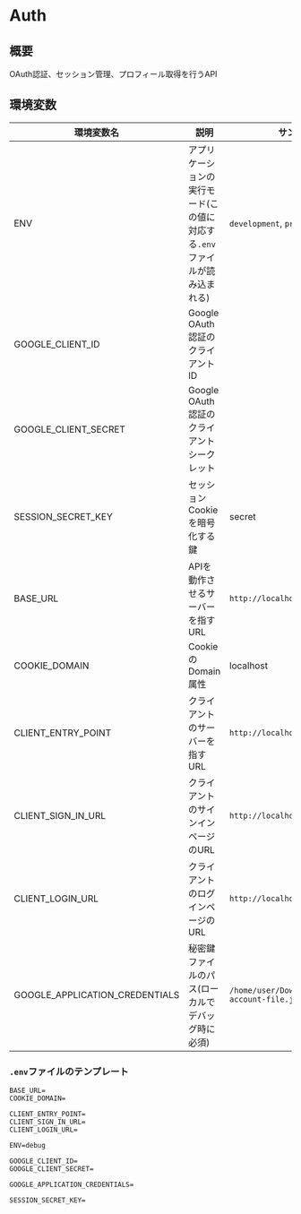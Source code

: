 # Auth

## 概要

OAuth認証、セッション管理、プロフィール取得を行うAPI

## 環境変数

| 環境変数名                     | 説明                                                                       | サンプル                                         |
| ------------------------------ | -------------------------------------------------------------------------- | ------------------------------------------------ |
| ENV                            | アプリケーションの実行モード(この値に対応する`.env`ファイルが読み込まれる) | `development`, `production`                      |
| GOOGLE_CLIENT_ID               | Google OAuth認証のクライアントID                                           |                                                  |
| GOOGLE_CLIENT_SECRET           | Google OAuth認証のクライアントシークレット                                 |                                                  |
| SESSION_SECRET_KEY             | セッションCookieを暗号化する鍵                                             | secret                                           |
| BASE_URL                       | APIを動作させるサーバーを指すURL                                           | `http://localhost:8080`                          |
| COOKIE_DOMAIN                  | CookieのDomain属性                                                         | localhost                                        |
| CLIENT_ENTRY_POINT             | クライアントのサーバーを指すURL                                            | `http://localhost:3000`                          |
| CLIENT_SIGN_IN_URL             | クライアントのサインインページのURL                                        | `http://localhost:3000/signin`                   |
| CLIENT_LOGIN_URL               | クライアントのログインページのURL                                          | `http://localhost:3000/login`                    |
| GOOGLE_APPLICATION_CREDENTIALS | 秘密鍵ファイルのパス(ローカルでデバッグ時に必須)                           | `/home/user/Downloads/service-account-file.json` |

### `.env`ファイルのテンプレート
```.env
BASE_URL=
COOKIE_DOMAIN=

CLIENT_ENTRY_POINT=
CLIENT_SIGN_IN_URL=
CLIENT_LOGIN_URL=
```
```.env
ENV=debug

GOOGLE_CLIENT_ID=
GOOGLE_CLIENT_SECRET=

GOOGLE_APPLICATION_CREDENTIALS=

SESSION_SECRET_KEY=
```
